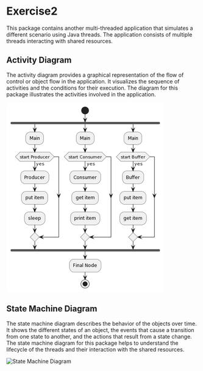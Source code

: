 # Exercise2

This package contains another multi-threaded application that simulates a different scenario using Java threads. The application consists of multiple threads interacting with shared resources.

## Activity Diagram

The activity diagram provides a graphical representation of the flow of control or object flow in the application. It visualizes the sequence of activities and the conditions for their execution. The diagram for this package illustrates the activities involved in the application.

![Activity Diagram](./diagrams_ex2/activity_diagram_ex2.png)

## State Machine Diagram

The state machine diagram describes the behavior of the objects over time. It shows the different states of an object, the events that cause a transition from one state to another, and the actions that result from a state change. The state machine diagram for this package helps to understand the lifecycle of the threads and their interaction with the shared resources.

![State Machine Diagram](./diagrams_ex2./state_machine_diagram_ex2.png)
